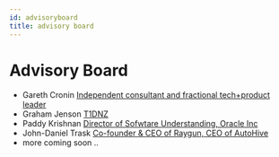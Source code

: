 ```yaml
---
id: advisoryboard
title: advisory board
---
```


# Advisory Board

- Gareth Cronin [Independent consultant and fractional tech+product leader](https://www.linkedin.com/in/gareth-cronin/?originalSubdomain=nz)
- Graham Jenson [T1DNZ](https://www.linkedin.com/in/graham-jenson-b07a936/)
- Paddy Krishnan [Director of Sofwtare Understanding, Oracle Inc](https://www.linkedin.com/in/paddykrishnan/)
- John-Daniel Trask [Co-founder & CEO of Raygun, CEO of AutoHive](https://www.linkedin.com/in/jotrask/)
- more coming soon ..